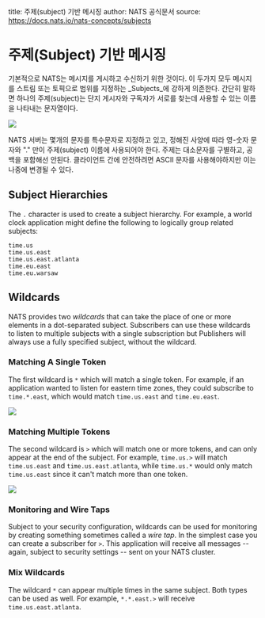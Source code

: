 title: 주제(subject) 기반 메시징
author: NATS 공식문서
source: https://docs.nats.io/nats-concepts/subjects 

# 주제(Subject) 기반 메시징

기본적으로 NATS는 메시지를 게시하고 수신하기 위한 것이다. 이 두가지 모두 메시지를 스트림 또는 토픽으로 범위를 지정하는 _Subjects_에 강하게 의존한다. 간단히 말하면 하나의 주제(subject)는 단지 게시자와 구독자가 서로를 찾는데 사용할 수 있는 이름을 나타내는 문자열이다. 

![](https://gblobscdn.gitbook.com/assets%2F-LqMYcZML1bsXrN3Ezg0%2F-LqMZac7AGFpQY7ewbGi%2F-LqMZftZF2C39fSwp6zq%2Fsubjects1.svg?alt=media)

NATS 서버는 몇개의 문자를 특수문자로 지정하고 있고, 정해진 사양에 따라 영-숫자 문자와 "." 만이 주제(subject) 이름에 사용되어야 한다. 주제는 대소문자를 구별하고, 공백을 포함해선 안된다. 클라이언트 간에 안전하려면 ASCII 문자를 사용해야하지만 이는 나중에 변경될 수 있다.

## Subject Hierarchies

The `.` character is used to create a subject hierarchy. For example, a world clock application might define the following to logically group related subjects:

```markup
time.us
time.us.east
time.us.east.atlanta
time.eu.east
time.eu.warsaw
```

## Wildcards

NATS provides two _wildcards_ that can take the place of one or more elements in a dot-separated subject. Subscribers can use these wildcards to listen to multiple subjects with a single subscription but Publishers will always use a fully specified subject, without the wildcard.

### Matching A Single Token

The first wildcard is `*` which will match a single token. For example, if an application wanted to listen for eastern time zones, they could subscribe to `time.*.east`, which would match `time.us.east` and `time.eu.east`.

![](../.gitbook/assets/subjects2.svg)

### Matching Multiple Tokens

The second wildcard is `>` which will match one or more tokens, and can only appear at the end of the subject. For example, `time.us.>` will match `time.us.east` and `time.us.east.atlanta`, while `time.us.*` would only match `time.us.east` since it can't match more than one token.

![](../.gitbook/assets/subjects3.svg)

### Monitoring and Wire Taps

Subject to your security configuration, wildcards can be used for monitoring by creating something sometimes called a _wire tap_. In the simplest case you can create a subscriber for `>`. This application will receive all messages -- again, subject to security settings -- sent on your NATS cluster.

### Mix Wildcards

The wildcard `*` can appear multiple times in the same subject. Both types can be used as well. For example, `*.*.east.>` will receive `time.us.east.atlanta`.
